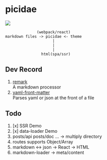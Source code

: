# picidae

![](https://avatars2.githubusercontent.com/u/32284874?v=4&s=200)

```
              (webpack/react)
markdown files -> picidae <- theme
                     |
                     |
                     |
                html(spa/ssr)
```


## Dev Record

1. [remark](https://github.com/wooorm/remark/tree/master/packages/remark)  
    A markdown processor
2. [yaml-front-matter](https://github.com/dworthen/js-yaml-front-matter)  
    Parses yaml or json at the front of a file

    
## Todo

1. [x] SSR Demo
2. [x] data-loader Demo
3. posts/api posts/doc ... -> multiply directory
4. routes supports Object/Array
5. markdown <-> json -> React -> HTML
6. markdown-loader -> meta/content